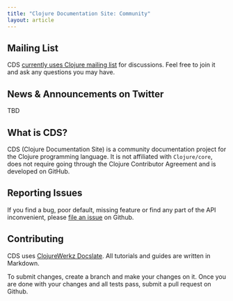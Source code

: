 ```yaml
---
title: "Clojure Documentation Site: Community"
layout: article
---
```


## Mailing List

CDS [currently uses Clojure mailing list](https://groups.google.com/group/clojure) for discussions. Feel free to join it and ask any questions you may have.


## News & Announcements on Twitter

TBD


## What is CDS?

CDS (Clojure Documentation Site) is a community documentation project for the Clojure programming language. It is not affiliated with
`Clojure/core`, does not require going through the Clojure Contributor Agreement and is developed on GitHub.


## Reporting Issues

If you find a bug, poor default, missing feature or find any part of the API inconvenient, please [file an issue](http://github.com/clojuredocs/cds/issues) on Github.


## Contributing

CDS uses [ClojureWerkz Docslate](https://github.com/clojurewerkz/docslate). All tutorials and guides are written in Markdown.

To submit changes, create a branch and make your changes on it. Once you are done with your changes and all tests pass, submit a pull request
on Github.
